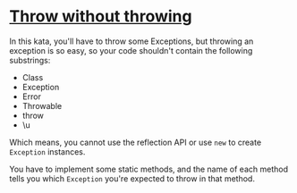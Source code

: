 # [Throw without throwing](https://www.codewars.com/kata/throw-without-throwing "https://www.codewars.com/kata/5943db60800cebe12000003d")

In this kata, you'll have to throw some Exceptions, but throwing an exception is so easy,
so your code shouldn't contain the following substrings:

+ Class
+ Exception
+ Error
+ Throwable
+ throw
+ \u

Which means, you cannot use the reflection API or use `new` to create `Exception` instances.

You have to implement some static methods, and the name of each method tells you which `Exception` you're expected to throw in that method.